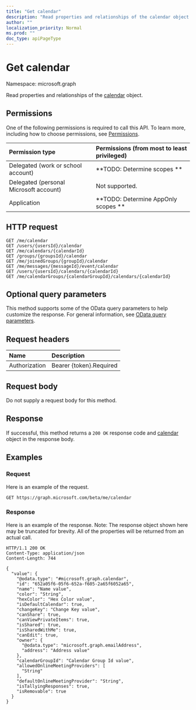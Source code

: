 ```yaml
---
title: "Get calendar"
description: "Read properties and relationships of the calendar object."
author: ""
localization_priority: Normal
ms.prod: ""
doc_type: apiPageType
---
```


# Get calendar

Namespace: microsoft.graph

Read properties and relationships of the [calendar](../resources/calendar.md) object.

## Permissions
One of the following permissions is required to call this API. To learn more, including how to choose permissions, see [Permissions](/concepts/permissions-reference.md).

|Permission type|Permissions (from most to least privileged)|
|:---|:---|
|Delegated (work or school account)|**TODO: Determine scopes **|
|Delegated (personal Microsoft account)|Not supported.|
|Application|**TODO: Determine AppOnly scopes **|

## HTTP request
<!-- {
  "blockType": "ignored"
}
-->
``` http
GET /me/calendar
GET /users/{usersId}/calendar
GET /me/calendars/{calendarId}
GET /groups/{groupsId}/calendar
GET /me/joinedGroups/{groupId}/calendar
GET /me/messages/{messageId}/event/calendar
GET /users/{usersId}/calendars/{calendarId}
GET /me/calendarGroups/{calendarGroupId}/calendars/{calendarId}
```

## Optional query parameters
This method supports some of the OData query parameters to help customize the response. For general information, see [OData query parameters](/graph/query-parameters).

## Request headers
|Name|Description|
|:---|:---|
|Authorization|Bearer {token}.Required|

## Request body
Do not supply a request body for this method.

## Response
If successful, this method returns a `200 OK` response code and [calendar](../resources/calendar.md) object in the response body.

## Examples

### Request
Here is an example of the request.
<!-- {
  "blockType": "request",
  "name": "get_calendar"
}
-->
``` http
GET https://graph.microsoft.com/beta/me/calendar
```

### Response
Here is an example of the response. Note: The response object shown here may be truncated for brevity. All of the properties will be returned from an actual call.
<!-- {
  "blockType": "response",
  "truncated": true,
  "@odata.type": "microsoft.graph.calendar"
}
-->
``` http
HTTP/1.1 200 OK
Content-Type: application/json
Content-Length: 744

{
  "value": {
    "@odata.type": "#microsoft.graph.calendar",
    "id": "652a05f6-05f6-652a-f605-2a65f6052a65",
    "name": "Name value",
    "color": "String",
    "hexColor": "Hex Color value",
    "isDefaultCalendar": true,
    "changeKey": "Change Key value",
    "canShare": true,
    "canViewPrivateItems": true,
    "isShared": true,
    "isSharedWithMe": true,
    "canEdit": true,
    "owner": {
      "@odata.type": "microsoft.graph.emailAddress",
      "address": "Address value"
    },
    "calendarGroupId": "Calendar Group Id value",
    "allowedOnlineMeetingProviders": [
      "String"
    ],
    "defaultOnlineMeetingProvider": "String",
    "isTallyingResponses": true,
    "isRemovable": true
  }
}
```

